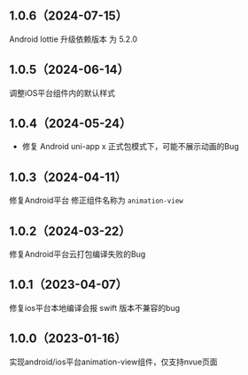 ## 1.0.6（2024-07-15）
 Android lottie 升级依赖版本 为 5.2.0
## 1.0.5（2024-06-14）
调整iOS平台组件内的默认样式
## 1.0.4（2024-05-24）
+ 修复 Android uni-app x 正式包模式下，可能不展示动画的Bug
## 1.0.3（2024-04-11）
修复Android平台 修正组件名称为 `animation-view`
## 1.0.2（2024-03-22）
修复Android平台云打包编译失败的Bug
## 1.0.1（2023-04-07）
修复ios平台本地编译会报 swift 版本不兼容的bug
## 1.0.0（2023-01-16）
实现android/ios平台animation-view组件，仅支持nvue页面
